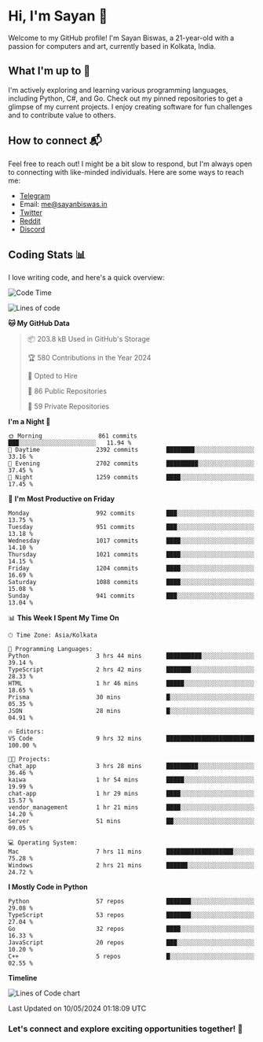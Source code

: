 # Hi, I'm Sayan 👋

Welcome to my GitHub profile! I'm Sayan Biswas, a 21-year-old with a passion for computers and art, currently based in Kolkata, India.

## What I'm up to 🚀

I'm actively exploring and learning various programming languages, including Python, C#, and Go. Check out my pinned repositories to get a glimpse of my current projects. I enjoy creating software for fun challenges and to contribute value to others.

## How to connect 📬

Feel free to reach out! I might be a bit slow to respond, but I'm always open to connecting with like-minded individuals. Here are some ways to reach me:

- [Telegram](https://t.me/dank_as_fuck)
- Email: [me@sayanbiswas.in](mailto:me@sayanbiswas.in)
- [Twitter](https://twitter.com/TheDankDel)
- [Reddit](https://www.reddit.com/user/dank_as_fuck_/)
- [Discord](https://discordapp.com/users/506536929152466945)

## Coding Stats 📊

I love writing code, and here's a quick overview:

<!--START_SECTION:waka-->
![Code Time](http://img.shields.io/badge/Code%20Time-1%2C609%20hrs%2057%20mins-blue)

![Lines of code](https://img.shields.io/badge/From%20Hello%20World%20I%27ve%20Written-5.7%20million%20lines%20of%20code-blue)

**🐱 My GitHub Data** 

> 📦 203.8 kB Used in GitHub's Storage 
 > 
> 🏆 580 Contributions in the Year 2024
 > 
> 💼 Opted to Hire
 > 
> 📜 86 Public Repositories 
 > 
> 🔑 59 Private Repositories 
 > 
**I'm a Night 🦉** 

```text
🌞 Morning                861 commits         ███░░░░░░░░░░░░░░░░░░░░░░   11.94 % 
🌆 Daytime                2392 commits        ████████░░░░░░░░░░░░░░░░░   33.16 % 
🌃 Evening                2702 commits        █████████░░░░░░░░░░░░░░░░   37.45 % 
🌙 Night                  1259 commits        ████░░░░░░░░░░░░░░░░░░░░░   17.45 % 
```
📅 **I'm Most Productive on Friday** 

```text
Monday                   992 commits         ███░░░░░░░░░░░░░░░░░░░░░░   13.75 % 
Tuesday                  951 commits         ███░░░░░░░░░░░░░░░░░░░░░░   13.18 % 
Wednesday                1017 commits        ████░░░░░░░░░░░░░░░░░░░░░   14.10 % 
Thursday                 1021 commits        ████░░░░░░░░░░░░░░░░░░░░░   14.15 % 
Friday                   1204 commits        ████░░░░░░░░░░░░░░░░░░░░░   16.69 % 
Saturday                 1088 commits        ████░░░░░░░░░░░░░░░░░░░░░   15.08 % 
Sunday                   941 commits         ███░░░░░░░░░░░░░░░░░░░░░░   13.04 % 
```


📊 **This Week I Spent My Time On** 

```text
🕑︎ Time Zone: Asia/Kolkata

💬 Programming Languages: 
Python                   3 hrs 44 mins       ██████████░░░░░░░░░░░░░░░   39.14 % 
TypeScript               2 hrs 42 mins       ███████░░░░░░░░░░░░░░░░░░   28.33 % 
HTML                     1 hr 46 mins        █████░░░░░░░░░░░░░░░░░░░░   18.65 % 
Prisma                   30 mins             █░░░░░░░░░░░░░░░░░░░░░░░░   05.35 % 
JSON                     28 mins             █░░░░░░░░░░░░░░░░░░░░░░░░   04.91 % 

🔥 Editors: 
VS Code                  9 hrs 32 mins       █████████████████████████   100.00 % 

🐱‍💻 Projects: 
chat_app                 3 hrs 28 mins       █████████░░░░░░░░░░░░░░░░   36.46 % 
kaiwa                    1 hr 54 mins        █████░░░░░░░░░░░░░░░░░░░░   19.99 % 
chat-app                 1 hr 29 mins        ████░░░░░░░░░░░░░░░░░░░░░   15.57 % 
vendor_management        1 hr 21 mins        ████░░░░░░░░░░░░░░░░░░░░░   14.20 % 
Server                   51 mins             ██░░░░░░░░░░░░░░░░░░░░░░░   09.05 % 

💻 Operating System: 
Mac                      7 hrs 11 mins       ███████████████████░░░░░░   75.28 % 
Windows                  2 hrs 21 mins       ██████░░░░░░░░░░░░░░░░░░░   24.72 % 
```

**I Mostly Code in Python** 

```text
Python                   57 repos            ███████░░░░░░░░░░░░░░░░░░   29.08 % 
TypeScript               53 repos            ███████░░░░░░░░░░░░░░░░░░   27.04 % 
Go                       32 repos            ████░░░░░░░░░░░░░░░░░░░░░   16.33 % 
JavaScript               20 repos            ███░░░░░░░░░░░░░░░░░░░░░░   10.20 % 
C++                      5 repos             █░░░░░░░░░░░░░░░░░░░░░░░░   02.55 % 
```



**Timeline**

![Lines of Code chart](https://raw.githubusercontent.com/Dank-del/Dank-del/main/assets/bar_graph.png)


 Last Updated on 10/05/2024 01:18:09 UTC
<!--END_SECTION:waka-->

### Let's connect and explore exciting opportunities together! 🚀
